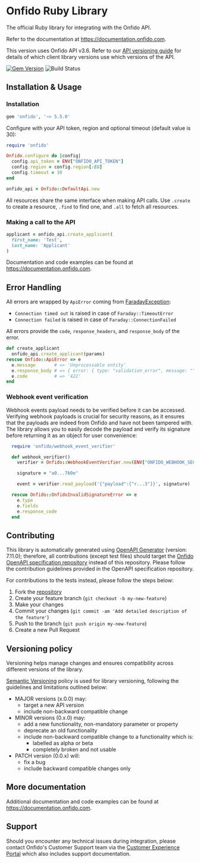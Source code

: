 # Onfido Ruby Library

The official Ruby library for integrating with the Onfido API.

Refer to the documentation at <https://documentation.onfido.com>.

This version uses Onfido API v3.6. Refer to our [API versioning guide](https://developers.onfido.com/guide/api-versioning-policy#client-libraries) for details of which client library versions use which versions of the API.

[![Gem Version](https://badge.fury.io/rb/onfido.svg)](https://badge.fury.io/rb/onfido)
![Build Status](https://github.com/onfido/onfido-ruby/actions/workflows/ruby.yml/badge.svg)

## Installation & Usage

### Installation

```ruby
gem 'onfido', '~> 5.5.0'
```

Configure with your API token, region and optional timeout (default value is 30):

```ruby
require 'onfido'

Onfido.configure do |config|
  config.api_token = ENV["ONFIDO_API_TOKEN"]
  config.region = config.region[:EU]
  config.timeout = 30
end

onfido_api = Onfido::DefaultApi.new
```

All resources share the same interface when making API calls. Use `.create` to create a resource, `.find` to find one, and `.all` to fetch all resources.

### Making a call to the API

```ruby
applicant = onfido_api.create_applicant(
  first_name: 'Test',
  last_name: 'Applicant'
)
```

Documentation and code examples can be found at <https://documentation.onfido.com>.

## Error Handling

All errors are wrapped by `ApiError` coming from [FaradayException](https://www.rubydoc.info/github/lostisland/faraday/Faraday/ClientError):

- `Connection timed out` is raised in case of `Faraday::TimeoutError`
- `Connection failed` is raised in case of `Faraday::ConnectionFailed`

All errors provide the `code`, `response_headers`, and `response_body` of the error.

```ruby
def create_applicant
  onfido_api.create_applicant(params)
rescue Onfido::ApiError => e
  e.message       # => 'Unprocessable entity'
  e.response_body # => { error: { type: "validation_error", message: "", fields: { "email": [ "invalid format" ] } } }
  e.code          # => '422'
end
```

### Webhook event verification

Webhook events payload needs to be verified before it can be accessed. Verifying webhook payloads is crucial for security reasons, as it ensures that the payloads are indeed from Onfido and have not been tampered with. The library allows you to easily decode the payload and verify its signature before returning it as an object for user convenience:

```ruby
  require 'onfido/webhook_event_verifier'

  def webhook_verifier()
    verifier = Onfido::WebhookEventVerifier.new(ENV["ONFIDO_WEBHOOK_SECRET_TOKEN"])

    signature = "a0...760e"

    event = verifier.read_payload('{"payload":{"r...3"}}', signature)

  rescue Onfido::OnfidoInvalidSignatureError => e
    e.type
    e.fields
    e.response_code
  end
```

## Contributing

This library is automatically generated using [OpenAPI Generator](https://openapi-generator.tech) (version: 7.11.0); therefore, all contributions (except test files) should target the [Onfido OpenAPI specification repository](https://github.com/onfido/onfido-openapi-spec/tree/master) instead of this repository. Please follow the contribution guidelines provided in the OpenAPI specification repository.

For contributions to the tests instead, please follow the steps below:

1. Fork the [repository](https://github.com/onfido/onfido-ruby/fork)
2. Create your feature branch (`git checkout -b my-new-feature`)
3. Make your changes
4. Commit your changes (`git commit -am 'Add detailed description of the feature'`)
5. Push to the branch (`git push origin my-new-feature`)
6. Create a new Pull Request

## Versioning policy

Versioning helps manage changes and ensures compatibility across different versions of the library.

[Semantic Versioning](https://semver.org) policy is used for library versioning, following the guidelines and limitations outlined below:

- MAJOR versions (x.0.0) may:
  - target a new API version
  - include non-backward compatible change
- MINOR versions (0.x.0) may:
  - add a new functionality, non-mandatory parameter or property
  - deprecate an old functionality
  - include non-backward compatible change to a functionality which is:
    - labelled as alpha or beta
    - completely broken and not usable
- PATCH version (0.0.x) will:
  - fix a bug
  - include backward compatible changes only

## More documentation

Additional documentation and code examples can be found at <https://documentation.onfido.com>.

## Support

Should you encounter any technical issues during integration, please contact Onfido's Customer Support team via the [Customer Experience Portal](https://public.support.onfido.com/) which also includes support documentation.
